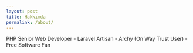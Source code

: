 ```yaml
---
layout: post
title: Hakkımda
permalink: /about/
---
```


PHP Senior Web Developer - Laravel Artisan - Archy (On Way Trust User) - Free Software Fan
